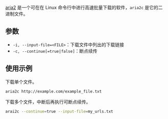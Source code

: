 [aria2](https://aria2.github.io) 是一个可在在 Linux 命令行中进行高速批量下载的软件，`aria2c` 是它的二进制文件。

## 参数

- `-i, --input-file=<FILE>`：下载文件中列出的下载链接
- `-c, --continue[=true|false]`：断点续传

## 使用示例

下载单个文件。
```bash
aria2c http://example.com/example_file.txt
```

下载多个文件，中断后再执行可断点续传。
```bash
arai2c --continue=true --input-file=my_urls.txt
```